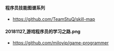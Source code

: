

#### 程序员技能图谱系列
- https://github.com/TeamStuQ/skill-map


#### 20181127_游戏程序员的学习之路.png
- https://github.com/miloyip/game-programmer

